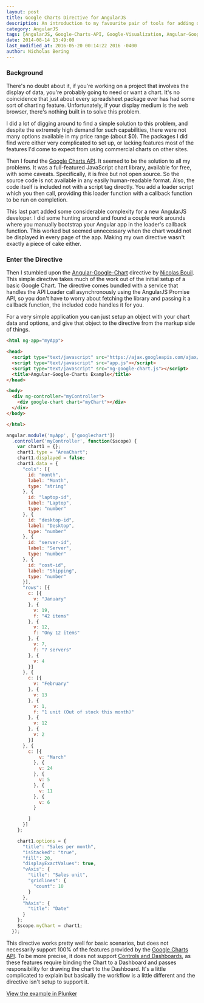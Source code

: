 ```yaml
---
layout: post
title: Google Charts Directive for AngularJS
description: An introduction to my favourite pair of tools for adding dynamic JavaScript charts to web sites.  Uses the Google Charts API and AngularJS.
category: AngularJS
tags: [AngularJS, Google-Charts-API, Google-Visualization, Angular-Google-Chart]
date: 2014-08-14 13:49:00
last_modified_at: 2016-05-20 00:14:22 2016 -0400
author: Nicholas Bering
---
```


### Background

There's no doubt about it, if you're working on a project that involves
the display of data, you're probably going to need or want a chart.  It's no
coincidence that just about every spreadsheet package ever has had some sort of
charting feature.  Unfortunately, if your display medium is the web browser,
there's nothing built in to solve this problem.

I did a lot of digging around to find a simple solution to this problem, and
despite the extremely high demand for such capabilities, there were not many
options available in my price range (about $0).  The packages I did find were
either very complicated to set up, or lacking features most of the features I'd
come to expect from using commercial charts on other sites.

Then I found the <a href="https://developers.google.com/chart/">Google Charts API</a>.  It seemed to be the solution to all my
problems.  It was a full-featured JavaScript chart library, available for free,
with some caveats.  Specifically, it is free but not open source.  So the source
code is not available in any easily human-readable format.  Also, the code
itself is included not with a script tag directly.  You add a loader script
which you then call, providing this loader function with a callback function to
be run on completion.

This last part added some considerable complexity for a new AngularJS developer.
I did some hunting around and found a couple work arounds where you manually
bootstrap your Angular app in the loader's callback function.  This worked but
seemed unnecessary when the chart would not be displayed in every page of the
app.  Making my own directive wasn't exactly a piece of cake either.

### Enter the Directive

Then I stumbled upon the <a href="https://github.com/angular-google-chart/angular-google-chart/">Angular-Google-Chart</a> directive by
<a href="https://github.com/bouil/">Nicolas Bouil</a>.  This simple directive takes much of the work out of the
initial setup of a basic Google Chart.  The directive comes bundled with a
service that handles the API Loader call asynchronously using the AngularJS
Promise API, so you don't have to worry about fetching the library and passing
it a callback function, the included code handles it for you.

For a very simple application you can just setup an object with your chart data
and options, and give that object to the directive from the markup side of
things.

```html
<html ng-app="myApp">

<head>
  <script type="text/javascript" src="https://ajax.googleapis.com/ajax/libs/angularjs/1.3.0-beta.18/angular.js"></script>
  <script type="text/javascript" src="app.js"></script>
  <script type="text/javascript" src="ng-google-chart.js"></script>
  <title>Angular-Google-Charts Example</title>
</head>

<body>
  <div ng-controller="myController">
    <div google-chart chart="myChart"></div>
  </div>
</body>

</html>
```

```js
angular.module('myApp', ['googlechart'])
  .controller('myController', function($scope) {
    var chart1 = {};
    chart1.type = "AreaChart";
    chart1.displayed = false;
    chart1.data = {
      "cols": [{
        id: "month",
        label: "Month",
        type: "string"
      }, {
        id: "laptop-id",
        label: "Laptop",
        type: "number"
      }, {
        id: "desktop-id",
        label: "Desktop",
        type: "number"
      }, {
        id: "server-id",
        label: "Server",
        type: "number"
      }, {
        id: "cost-id",
        label: "Shipping",
        type: "number"
      }],
      "rows": [{
        c: [{
          v: "January"
        }, {
          v: 19,
          f: "42 items"
        }, {
          v: 12,
          f: "Ony 12 items"
        }, {
          v: 7,
          f: "7 servers"
        }, {
          v: 4
        }]
      }, {
        c: [{
          v: "February"
        }, {
          v: 13
        }, {
          v: 1,
          f: "1 unit (Out of stock this month)"
        }, {
          v: 12
        }, {
          v: 2
        }]
      }, {
        c: [{
            v: "March"
          }, {
            v: 24
          }, {
            v: 5
          }, {
            v: 11
          }, {
            v: 6
          }

        ]
      }]
    };

    chart1.options = {
      "title": "Sales per month",
      "isStacked": "true",
      "fill": 20,
      "displayExactValues": true,
      "vAxis": {
        "title": "Sales unit",
        "gridlines": {
          "count": 10
        }
      },
      "hAxis": {
        "title": "Date"
      }
    };
    $scope.myChart = chart1;
  });
```

This directive works pretty well for basic scenarios, but does not necessarily
support 100% of the features provided by the <a href="https://developers.google.com/chart/">Google Charts API</a>.  To be more
precise, it does not support <a href="https://developers.google.com/chart/interactive/docs/gallery/controls">Controls and Dashboards</a>, as these
features require binding the Chart to a Dashboard and passes responsibility for
drawing the chart to the Dashboard.  It's a little complicated to explain but
basically the workflow is a little different and the directive isn't setup to
support it.

<a href="http://embed.plnkr.co/x9ttq50KYzuFSULNIX2L/preview">View the example in Plunker</a>
